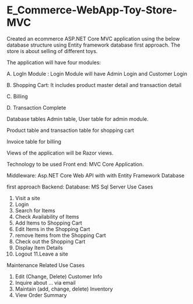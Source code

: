 # E_Commerce-WebApp-Toy-Store-MVC
Created an ecommerce ASP.NET Core MVC application using the below database
structure using Entity framework database first approach. The store is about
selling of different toys.

The application will have four modules:

A. LogIn Module : Login Module will have Admin Login and Customer Login

B. Shopping Cart: It includes product master detail and transaction detail

C. Billing

D. Transaction Complete

Database tables
Admin table, User table for admin module.

Product table and transaction table for shopping cart

Invoice table for billing

Views of the application will be Razor views.

Technology to be used
Front end: MVC Core Application.

Middleware: Asp.NET Core Web API with with Entity Framework Database

first approach
Backend: Database: MS Sql Server
Use Cases
1. Visit a site
2. Login
3. Search for Items
4. Check Availability of Items
5. Add Items to Shopping Cart
6. Edit Items in the Shopping Cart
7. remove Items from the Shopping Cart
8. Check out the Shopping Cart
9. Display Item Details
10. Logout
11.Leave a site

Maintenance Related Use Cases

1. Edit (Change, Delete) Customer Info
2. Inquire about ... via email
3. Maintain (add, change, delete) Inventory
4. View Order Summary
